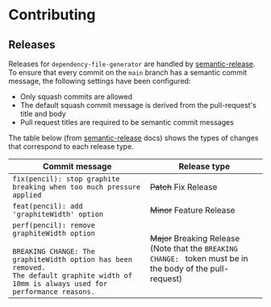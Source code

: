 # Contributing

## Releases

Releases for `dependency-file-generator` are handled by [semantic-release][semantic-release]. To ensure that every commit on the `main` branch has a semantic commit message, the following settings have been configured:

- Only squash commits are allowed
- The default squash commit message is derived from the pull-request's title and body
- Pull request titles are required to be semantic commit messages

The table below (from [semantic-release][semantic-release] docs) shows the types of changes that correspond to each release type.

| Commit message                                                                                                                                                                                   | Release type                                                                                                        |
| ------------------------------------------------------------------------------------------------------------------------------------------------------------------------------------------------ | ------------------------------------------------------------------------------------------------------------------- |
| `fix(pencil): stop graphite breaking when too much pressure applied`                                                                                                                             | ~~Patch~~ Fix Release                                                                                               |
| `feat(pencil): add 'graphiteWidth' option`                                                                                                                                                       | ~~Minor~~ Feature Release                                                                                           |
| `perf(pencil): remove graphiteWidth option`<br><br>`BREAKING CHANGE: The graphiteWidth option has been removed.`<br>`The default graphite width of 10mm is always used for performance reasons.` | ~~Major~~ Breaking Release <br /> (Note that the `BREAKING CHANGE: ` token must be in the body of the pull-request) |

[semantic-release]: https://github.com/semantic-release/semantic-release
